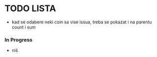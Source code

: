 # TODO LISTA

- kad se odabere neki coin sa vise issua, treba se pokazat i na parentu count i sum

### In Progress

- niš
